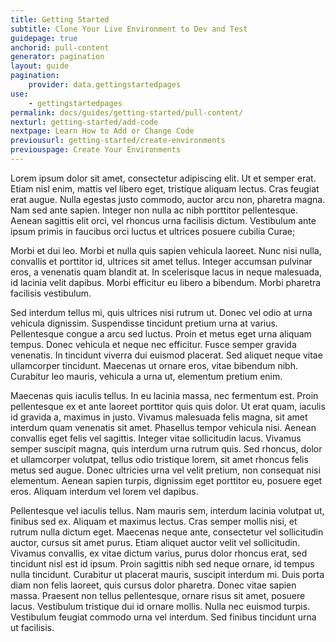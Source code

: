 ```yaml
---
title: Getting Started
subtitle: Clone Your Live Environment to Dev and Test
guidepage: true
anchorid: pull-content
generator: pagination
layout: guide
pagination:
    provider: data.gettingstartedpages
use:
    - gettingstartedpages
permalink: docs/guides/getting-started/pull-content/
nexturl: getting-started/add-code
nextpage: Learn How to Add or Change Code
previousurl: getting-started/create-environments
previouspage: Create Your Environments
---
```

Lorem ipsum dolor sit amet, consectetur adipiscing elit. Ut et semper erat. Etiam nisl enim, mattis vel libero eget, tristique aliquam lectus. Cras feugiat erat augue. Nulla egestas justo commodo, auctor arcu non, pharetra magna. Nam sed ante sapien. Integer non nulla ac nibh porttitor pellentesque. Aenean sagittis elit orci, vel rhoncus urna facilisis dictum. Vestibulum ante ipsum primis in faucibus orci luctus et ultrices posuere cubilia Curae;

Morbi et dui leo. Morbi et nulla quis sapien vehicula laoreet. Nunc nisi nulla, convallis et porttitor id, ultrices sit amet tellus. Integer accumsan pulvinar eros, a venenatis quam blandit at. In scelerisque lacus in neque malesuada, id lacinia velit dapibus. Morbi efficitur eu libero a bibendum. Morbi pharetra facilisis vestibulum.

Sed interdum tellus mi, quis ultrices nisi rutrum ut. Donec vel odio at urna vehicula dignissim. Suspendisse tincidunt pretium urna at varius. Pellentesque congue a arcu sed luctus. Proin et metus eget urna aliquam tempus. Donec vehicula et neque nec efficitur. Fusce semper gravida venenatis. In tincidunt viverra dui euismod placerat. Sed aliquet neque vitae ullamcorper tincidunt. Maecenas ut ornare eros, vitae bibendum nibh. Curabitur leo mauris, vehicula a urna ut, elementum pretium enim.

Maecenas quis iaculis tellus. In eu lacinia massa, nec fermentum est. Proin pellentesque ex et ante laoreet porttitor quis quis dolor. Ut erat quam, iaculis id gravida a, maximus in justo. Vivamus malesuada felis magna, sit amet interdum quam venenatis sit amet. Phasellus tempor vehicula nisi. Aenean convallis eget felis vel sagittis. Integer vitae sollicitudin lacus. Vivamus semper suscipit magna, quis interdum urna rutrum quis. Sed rhoncus, dolor et ullamcorper volutpat, tellus odio tristique lorem, sit amet rhoncus felis metus sed augue. Donec ultricies urna vel velit pretium, non consequat nisi elementum. Aenean sapien turpis, dignissim eget porttitor eu, posuere eget eros. Aliquam interdum vel lorem vel dapibus.

Pellentesque vel iaculis tellus. Nam mauris sem, interdum lacinia volutpat ut, finibus sed ex. Aliquam et maximus lectus. Cras semper mollis nisi, et rutrum nulla dictum eget. Maecenas neque ante, consectetur vel sollicitudin auctor, cursus sit amet purus. Etiam aliquet auctor velit vel sollicitudin. Vivamus convallis, ex vitae dictum varius, purus dolor rhoncus erat, sed tincidunt nisl est id ipsum. Proin sagittis nibh sed neque ornare, id tempus nulla tincidunt. Curabitur ut placerat mauris, suscipit interdum mi. Duis porta diam non felis laoreet, quis cursus dolor pharetra. Donec vitae sapien massa. Praesent non tellus pellentesque, ornare risus sit amet, posuere lacus. Vestibulum tristique dui id ornare mollis. Nulla nec euismod turpis. Vestibulum feugiat commodo urna vel interdum. Sed finibus tincidunt urna ut facilisis.

